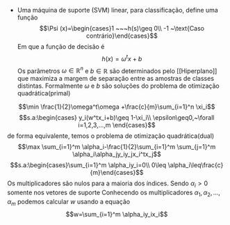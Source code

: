 - Uma máquina de suporte (SVM) linear, para classificação, define uma função $$\Psi (x)=\begin{cases}1 ~~~h(s)\geq 0\\ -1 ~\text{Caso contrário}\end{cases}$$
Em que a função de decisão é
$$h(x)=\omega^t x+b$$
Os parâmetros $\omega \in \mathbb{R}^n$ e $b\in \mathbb{R}$ são determinados pelo [[Hiperplano]] que maximiza a margem de separação entre as amostras de classes distintas.
Formalmente $\omega$ e $b$ são soluções do problema de otimização quadrática(primal)

$$\min \frac{1}{2}\omega^t\omega +\frac{c}{m}\sum_{i=1}^n \xi_i$$
$$s.a:\begin{cases} y_i(w^tx_i+b)\geq 1-\xi_i\\ \epsilon\geq0,~\forall i=1,2,3,...,m \end{cases}$$
de forma equivalente, temos o problema de otimização quadrática(dual)
$$\max \sum_{i=1}^m \alpha_i-\frac{1}{2}\sum_{i=1}^m \sum_{j=1}^m \alpha_i\alpha_jy_iy_jx_i^tx_j$$
$$s.a:\begin{cases}\sum_{i=1}^m \alpha_iy_i=0\\ 0\leq \alpha_i\leq\frac{c}{m}\end{cases}$$
Os multiplicadores são nulos para a maioria dos índices. Sendo $\alpha_i>0$ somente nos vetores de suporte
Conhecendo os multiplicadores $\alpha_1,\alpha_2,...,\alpha_m$ podemos calcular $w$ usando a equação$$w=\sum_{i=1}^m \alpha_iy_ix_i$$
